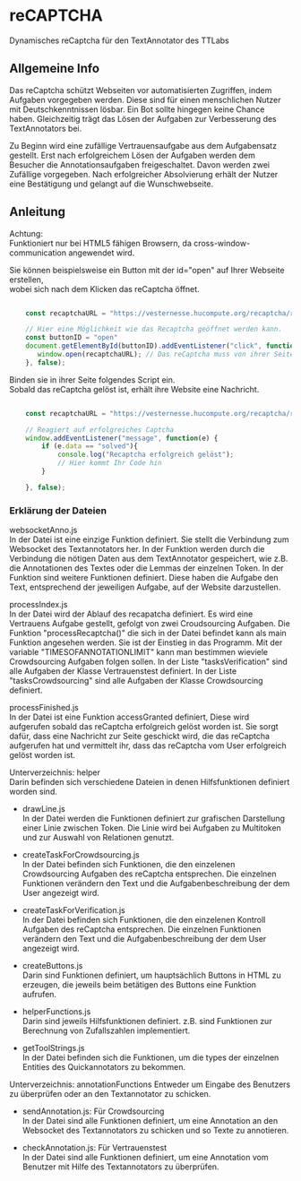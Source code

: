 # reCAPTCHA
Dynamisches reCaptcha für den TextAnnotator des TTLabs

## Allgemeine Info

Das reCaptcha schützt Webseiten vor automatisierten Zugriffen, indem Aufgaben vorgegeben werden.
Diese sind für einen menschlichen Nutzer mit Deutschkenntnissen lösbar. Ein Bot sollte hingegen keine Chance haben.
Gleichzeitig trägt das Lösen der Aufgaben zur Verbesserung des TextAnnotators bei.

Zu Beginn wird eine zufällige Vertrauensaufgabe aus dem Aufgabensatz gestellt. Erst nach erfolgreichem Lösen der
Aufgaben werden dem Besucher die Annotationsaufgaben freigeschaltet. Davon werden zwei Zufällige 
vorgegeben. 
Nach erfolgreicher Absolvierung erhält der Nutzer eine Bestätigung und gelangt auf die Wunschwebseite.

## Anleitung

Achtung:  <br /> 
Funktioniert nur bei HTML5 fähigen Browsern, da cross-window-communication angewendet wird.

Sie können beispielsweise ein Button mit der id="open" auf Ihrer Webseite erstellen,  <br />
wobei sich nach dem Klicken das reCaptcha öffnet.
```javascript

    const recaptchaURL = "https://vesternesse.hucompute.org/recaptcha/reCAPTCHA";

    // Hier eine Möglichkeit wie das Recaptcha geöffnet werden kann.
    const buttonID = "open"
    document.getElementById(buttonID).addEventListener("click", function(){
       window.open(recaptchaURL); // Das reCaptcha muss von ihrer Seite aus geöffnet werden
    }, false);

```

Binden sie in ihrer Seite folgendes Script ein.  <br />
Sobald das reCaptcha gelöst ist, erhält ihre Website eine Nachricht.

```javascript

    const recaptchaURL = "https://vesternesse.hucompute.org/recaptcha/reCAPTCHA";

    // Reagiert auf erfolgreiches Captcha
    window.addEventListener("message", function(e) {
        if (e.data == "solved"){
            console.log("Recaptcha erfolgreich gelöst");
            // Hier kommt Ihr Code hin
        }

    }, false);

```


### Erklärung der Dateien

websocketAnno.js <br />
In der Datei ist eine einzige Funktion definiert. Sie stellt die Verbindung zum Websocket des Textannotators her. 
In der Funktion werden durch die Verbindung die nötigen Daten aus dem TextAnnotator gespeichert, 
wie z.B. die Annotationen des Textes oder die Lemmas der einzelnen Token.
In der Funktion sind weitere Funktionen definiert. Diese haben die Aufgabe den Text, entsprechend der jeweiligen Aufgabe,
auf der Website darzustellen.


processIndex.js <br />
In der Datei wird der Ablauf des recapatcha definiert. Es wird eine Vertrauens Aufgabe gestellt, gefolgt von
zwei Croudsourcing Aufgaben. Die Funktion "processRecaptcha()" die sich in der Datei befindet
kann als main Funktion angesehen werden. Sie ist der Einstieg in das Programm.
Mit der variable "TIMESOFANNOTATIONLIMIT" kann man bestimmen wieviele 
Crowdsourcing Aufgaben folgen sollen.
In der Liste "tasksVerification" sind alle Aufgaben der Klasse Vertrauenstest definiert.
In der Liste "tasksCrowdsourcing" sind alle Aufgaben der Klasse Crowdsourcing definiert.


processFinished.js <br />
In der Datei ist eine Funktion accessGranted definiert, Diese wird aufgerufen sobald das reCaptcha
erfolgreich gelöst worden ist.
Sie sorgt dafür, dass eine Nachricht zur Seite geschickt wird, die das reCaptcha aufgerufen hat und vermittelt ihr, dass
das reCaptcha vom User erfolgreich gelöst worden ist.


Unterverzeichnis: helper <br />
Darin befinden sich verschiedene Dateien in denen Hilfsfunktionen definiert worden sind.
* drawLine.js <br />
  In der Datei werden die Funktionen definiert zur grafischen Darstellung einer Linie zwischen Token.
  Die Linie wird bei Aufgaben zu Multitoken und zur Auswahl von Relationen genutzt.

* createTaskForCrowdsourcing.js <br />
In der Datei befinden sich Funktionen, die den einzelenen Crowdsourcing Aufgaben des reCaptcha entsprechen. 
Die einzelnen Funktionen verändern den Text und die Aufgabenbeschreibung der dem User angezeigt wird.

* createTaskForVerification.js <br />
  In der Datei befinden sich Funktionen, die den einzelenen Kontroll Aufgaben des reCaptcha entsprechen.
  Die einzelnen Funktionen verändern den Text und die Aufgabenbeschreibung der dem User angezeigt wird.
  
* createButtons.js <br />
  Darin sind Funktionen definiert, um hauptsächlich Buttons in HTML zu erzeugen, die jeweils beim betätigen
  des Buttons eine Funktion aufrufen.

* helperFunctions.js <br />
  Darin sind jeweils Hilfsfunktionen definiert. 
  z.B. sind Funktionen zur Berechnung von Zufallszahlen implementiert.

* getToolStrings.js <br />
  In der Datei befinden sich die Funktionen, um die types der einzelnen Entities des Quickannotators
  zu bekommen.


Unterverzeichnis: annotationFunctions
Entweder um Eingabe des Benutzers zu überprüfen oder an den Textannotator zu schicken.

* sendAnnotation.js: Für Crowdsourcing <br />
  In der Datei sind alle Funktionen definiert, um eine Annotation an den Websocket des Textannotators
  zu schicken und so Texte zu annotieren.
  
* checkAnnotation.js: Für Vertrauenstest <br />
  In der Datei sind alle Funktionen definiert, um eine Annotation vom Benutzer mit Hilfe des Textannotators 
  zu überprüfen.
  
  



 